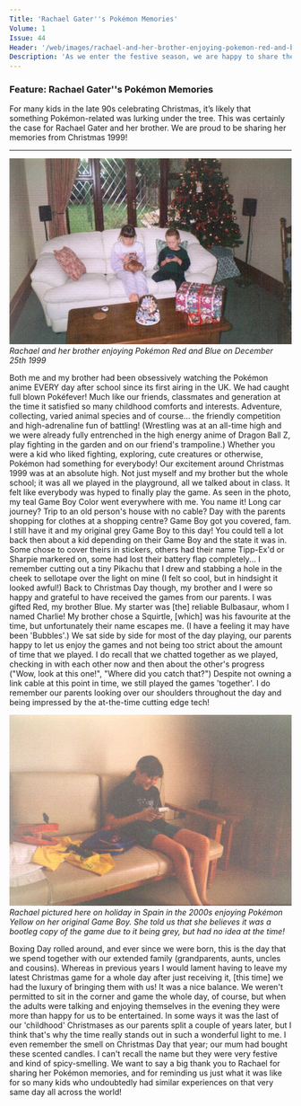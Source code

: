 ```yaml
---
Title: 'Rachael Gater''s Pokémon Memories'
Volume: 1
Issue: 44
Header: '/web/images/rachael-and-her-brother-enjoying-pokemon-red-and-blue-on-december-25th-1999.jpeg'
Description: 'As we enter the festive season, we are happy to share the personal Pokémon memories of Rachael Gater from Christmas 1999!'
---
```

### Feature: Rachael Gater''s Pokémon Memories
For many kids in the late 90s celebrating Christmas, it’s likely that something Pokémon-related was lurking under the tree. This was certainly the case for Rachael Gater and her brother. We are proud to be sharing her memories from Christmas 1999!
* * *

[![Rachael and her brother enjoying Pokémon Red and Blue on December 25th 1999](/web/images/rachael-and-her-brother-enjoying-pokemon-red-and-blue-on-december-25th-1999.jpeg)](/web/images/rachael-and-her-brother-enjoying-pokemon-red-and-blue-on-december-25th-1999.jpeg)*Rachael and her brother enjoying Pokémon Red and Blue on December 25th 1999*

Both me and my brother had been obsessively watching the Pokémon anime EVERY day after school since its first airing in the UK. We had caught full blown Pokéfever!
Much like our friends, classmates and generation at the time it satisfied so many childhood comforts and interests. Adventure, collecting, varied animal species and of course... the friendly competition and high-adrenaline fun of battling! (Wrestling was at an all-time high and we were already fully entrenched in the high energy anime of Dragon Ball Z, play fighting in the garden and on our friend's trampoline.) Whether you were a kid who liked fighting, exploring, cute creatures or otherwise, Pokémon had something for everybody!
Our excitement around Christmas 1999 was at an absolute high. Not just myself and my brother but the whole school; it was all we played in the playground, all we talked about in class. It felt like everybody was hyped to finally play the game. As seen in the photo, my teal Game Boy Color went everywhere with me. You name it! Long car journey? Trip to an old person's house with no cable? Day with the parents shopping for clothes at a shopping centre? Game Boy got you covered, fam.
I still have it and my original grey Game Boy to this day! You could tell a lot back then about a kid depending on their Game Boy and the state it was in. Some chose to cover theirs in stickers, others had their name Tipp-Ex'd or Sharpie markered on, some had lost their battery flap completely... I remember cutting out a tiny Pikachu that I drew and stabbing a hole in the cheek to sellotape over the light on mine (I felt so cool, but in hindsight it looked awful!)
Back to Christmas Day though, my brother and I were so happy and grateful to have received the games from our parents. I was gifted Red, my brother Blue. My starter was \[the\] reliable Bulbasaur, whom I named Charlie! My brother chose a Squirtle, \[which\] was his favourite at the time, but unfortunately their name escapes me. (I have a feeling it may have been 'Bubbles'.)
We sat side by side for most of the day playing, our parents happy to let us enjoy the games and not being too strict about the amount of time that we played. I do recall that we chatted together as we played, checking in with each other now and then about the other's progress ("Wow, look at this one!", "Where did you catch that?") Despite not owning a link cable at this point in time, we still played the games 'together'. I do remember our parents looking over our shoulders throughout the day and being impressed by the at-the-time cutting edge tech!

[![Rachael pictured here on holiday in Spain in the 2000s enjoying Pokémon Yellow on her original Game Boy. She told us that she believes it was a bootleg copy of the game due to it being grey, but had no idea at the time!](/web/images/rachael-pictured-here-on-holiday-in-spain-in-the-2000s-enjoying-pokemon-yellow-on-her-original-game-.jpeg)](/web/images/rachael-pictured-here-on-holiday-in-spain-in-the-2000s-enjoying-pokemon-yellow-on-her-original-game-.jpeg)*Rachael pictured here on holiday in Spain in the 2000s enjoying Pokémon Yellow on her original Game Boy. She told us that she believes it was a bootleg copy of the game due to it being grey, but had no idea at the time!*

Boxing Day rolled around, and ever since we were born, this is the day that we spend together with our extended family (grandparents, aunts, uncles and cousins). Whereas in previous years I would lament having to leave my latest Christmas game for a whole day after just receiving it, \[this time\] we had the luxury of bringing them with us!
It was a nice balance. We weren't permitted to sit in the corner and game the whole day, of course, but when the adults were talking and enjoying themselves in the evening they were more than happy for us to be entertained.
In some ways it was the last of our 'childhood' Christmases as our parents split a couple of years later, but I think that's why the time really stands out in such a wonderful light to me. I even remember the smell on Christmas Day that year; our mum had bought these scented candles. I can't recall the name but they were very festive and kind of spicy-smelling.
We want to say a big thank you to Rachael for sharing her Pokémon memories, and for reminding us just what it was like for so many kids who undoubtedly had similar experiences on that very same day all across the world!